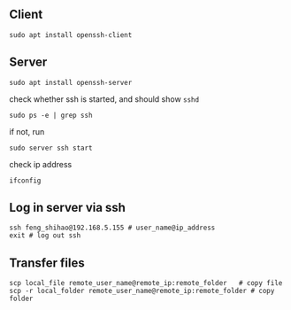 ## Client
```
sudo apt install openssh-client
```

## Server
```
sudo apt install openssh-server
```

check whether ssh is started, and should show `sshd`
```
sudo ps -e | grep ssh
```

if not, run
```
sudo server ssh start
```

check ip address
```
ifconfig
```

## Log in server via ssh
```
ssh feng_shihao@192.168.5.155 # user_name@ip_address
exit # log out ssh
```

## Transfer files
```
scp local_file remote_user_name@remote_ip:remote_folder   # copy file
scp -r local_folder remote_user_name@remote_ip:remote_folder # copy folder
```
